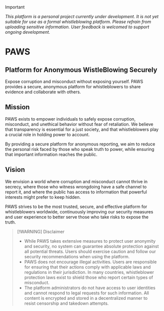 >[!Important]
>_This platform is a personal project currently under development. It is not yet suitable for use as a formal whistleblowing platform. Please refrain from uploading sensitive information. User feedback is welcomed to support ongoing development._

# PAWS
## Platform for Anonymous WistleBlowing Securely

Expose corruption and misconduct without exposing yourself. PAWS provides a secure, anonymous platform for whistleblowers to share evidence and collaborate with others.

## Mission
PAWS exists to empower individuals to safely expose corruption, misconduct, and unethical behavior without fear of retaliation. We believe that transparency is essential for a just society, and that whistleblowers play a crucial role in holding power to account.

By providing a secure platform for anonymous reporting, we aim to reduce the personal risk faced by those who speak truth to power, while ensuring that important information reaches the public.

## Vision
We envision a world where corruption and misconduct cannot thrive in secrecy, where those who witness wrongdoing have a safe channel to report it, and where the public has access to information that powerful interests might prefer to keep hidden.

PAWS strives to be the most trusted, secure, and effective platform for whistleblowers worldwide, continuously improving our security measures and user experience to better serve those who take risks to expose the truth.

> [!WARNING] Disclaimer
> - While PAWS takes extensive measures to protect user anonymity and security, no system can guarantee absolute protection against all potential threats. Users should exercise caution and follow our security recommendations when using the platform.
> - PAWS does not encourage illegal activities. Users are responsible for ensuring that their actions comply with applicable laws and regulations in their jurisdiction. In many countries, whistleblower protection laws exist to shield those who report certain types of misconduct.
> - The platform administrators do not have access to user identities and cannot respond to legal requests for such information. All content is encrypted and stored in a decentralized manner to resist censorship and takedown attempts.
